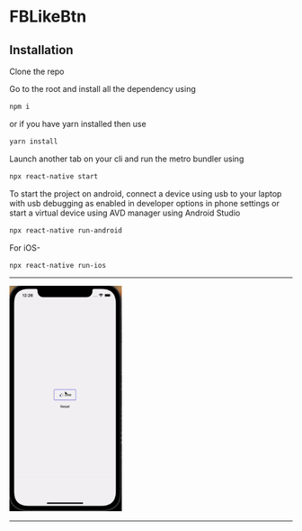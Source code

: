 # FBLikeBtn

## Installation

Clone the repo

Go to the root and install all the dependency using
```sh
npm i
```
or if you have yarn installed then use
```sh
yarn install
```

Launch another tab on your cli and run the metro bundler using
```sh
npx react-native start
```

To start the project on android, connect a device using usb to your laptop with usb debugging as enabled in developer options in phone settings or start a virtual device using AVD manager using Android Studio

```sh
npx react-native run-android
```

For iOS-

```sh
npx react-native run-ios
```

---

<img src='./demos/demo.gif' alt='' height=400 width=200/>

---